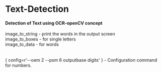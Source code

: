 # Text-Detection
#### Detection of Text using OCR-openCV concept

<p>image_to_string - print the words in the output screen <br>
image_to_boxes - for single letters <br>
image_to_data - for words <br>
 <br> <br>
{ config=r'--oem 2 --psm 6 outputbase digits' } - Configuration command for numbers.</p>


